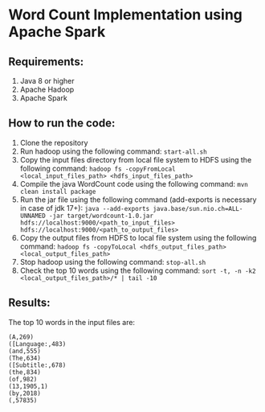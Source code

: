# Word Count Implementation using Apache Spark

## Requirements:
1. Java 8 or higher
2. Apache Hadoop
3. Apache Spark

## How to run the code:
1. Clone the repository
2. Run hadoop using the following command:
```start-all.sh```
3. Copy the input files directory from local file system to HDFS using the following command:
```hadoop fs -copyFromLocal <local_input_files_path> <hdfs_input_files_path>```
4. Compile the java WordCount code using the following command:
```mvn clean install package```
5. Run the jar file using the following command (add-exports is necessary in case of jdk 17+):
```java --add-exports java.base/sun.nio.ch=ALL-UNNAMED -jar target/wordcount-1.0.jar hdfs://localhost:9000/<path_to_input_files> hdfs://localhost:9000/<path_to_output_files>```
6. Copy the output files from HDFS to local file system using the following command:
```hadoop fs -copyToLocal <hdfs_output_files_path> <local_output_files_path>```
7. Stop hadoop using the following command:
```stop-all.sh```
8. Check the top 10 words using the following command:
      ```sort -t, -n -k2 <local_output_files_path>/* | tail -10```

## Results:
The top 10 words in the input files are:
```
(A,269)
([Language:,483)
(and,555)
(The,634)
([Subtitle:,678)
(the,834)
(of,982)
(13,1905,1)
(by,2018)
(,57835)
```
